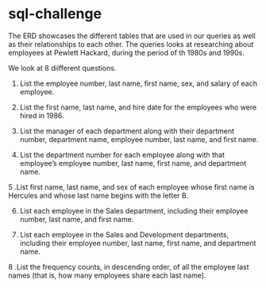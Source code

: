 # sql-challenge

The ERD showcases the different tables that are used in our queries as well as their relationships to each other. The queries looks at researching about employees at Pewlett Hackard, during the period of th 1980s and 1990s.

We look at 8 diifferent questions.

1. List the employee number, last name, first name, sex, and salary of each employee.

2. List the first name, last name, and hire date for the employees who were hired in 1986.

3. List the manager of each department along with their department number, department name, employee number, last name, and first name.

4. List the department number for each employee along with that employee’s employee number, last name, first name, and department name.

5 .List first name, last name, and sex of each employee whose first name is Hercules and whose last name begins with the letter B.

6. List each employee in the Sales department, including their employee number, last name, and first name.

7. List each employee in the Sales and Development departments, including their employee number, last name, first name, and department name.

8 .List the frequency counts, in descending order, of all the employee last names (that is, how many employees share each last name).
